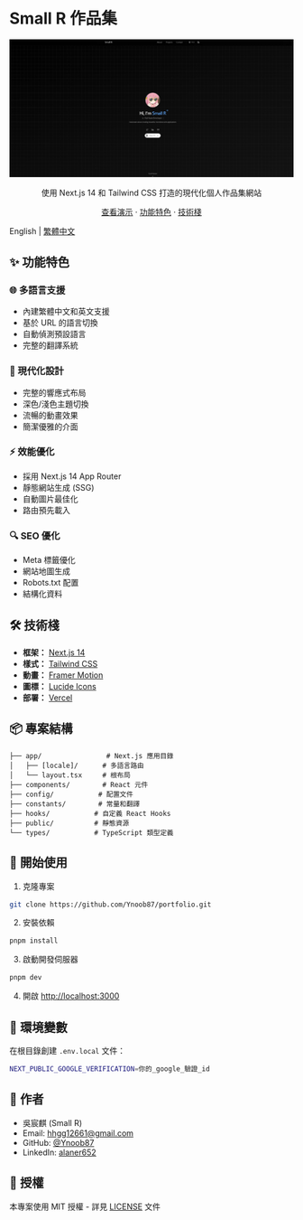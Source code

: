 # Small R 作品集

<div align="center">
  <img src="./public/preview.png" alt="作品集預覽" width="600px" />
  
  <p align="center">
    使用 Next.js 14 和 Tailwind CSS 打造的現代化個人作品集網站
  </p>

  <p align="center">
    <a href="https://smallr-portfolio.vercel.app">查看演示</a>
    ·
    <a href="#features">功能特色</a>
    ·
    <a href="#tech-stack">技術棧</a>
  </p>
</div>

English | [繁體中文](./README.zh.md)

## ✨ 功能特色

### 🌐 多語言支援

- 內建繁體中文和英文支援
- 基於 URL 的語言切換
- 自動偵測預設語言
- 完整的翻譯系統

### 🎨 現代化設計

- 完整的響應式布局
- 深色/淺色主題切換
- 流暢的動畫效果
- 簡潔優雅的介面

### ⚡ 效能優化

- 採用 Next.js 14 App Router
- 靜態網站生成 (SSG)
- 自動圖片最佳化
- 路由預先載入

### 🔍 SEO 優化

- Meta 標籤優化
- 網站地圖生成
- Robots.txt 配置
- 結構化資料

## 🛠️ 技術棧

- **框架：** [Next.js 14](https://nextjs.org/)
- **樣式：** [Tailwind CSS](https://tailwindcss.com/)
- **動畫：** [Framer Motion](https://www.framer.com/motion/)
- **圖標：** [Lucide Icons](https://lucide.dev/)
- **部署：** [Vercel](https://vercel.com)

## 📦 專案結構

```
├── app/                # Next.js 應用目錄
│   ├── [locale]/      # 多語言路由
│   └── layout.tsx     # 根布局
├── components/        # React 元件
├── config/           # 配置文件
├── constants/        # 常量和翻譯
├── hooks/           # 自定義 React Hooks
├── public/          # 靜態資源
└── types/           # TypeScript 類型定義
```

## 🚀 開始使用

1. 克隆專案

```bash
git clone https://github.com/Ynoob87/portfolio.git
```

2. 安裝依賴

```bash
pnpm install
```

3. 啟動開發伺服器

```bash
pnpm dev
```

4. 開啟 [http://localhost:3000](http://localhost:3000)

## 📝 環境變數

在根目錄創建 `.env.local` 文件：

```bash
NEXT_PUBLIC_GOOGLE_VERIFICATION=你的_google_驗證_id
```

## 👤 作者

- 吳宸麒 (Small R)
- Email: hhgg12661@gmail.com
- GitHub: [@Ynoob87](https://github.com/Ynoob87)
- LinkedIn: [alaner652](https://www.linkedin.com/in/alaner652/)

## 📄 授權

本專案使用 MIT 授權 - 詳見 [LICENSE](LICENSE) 文件
